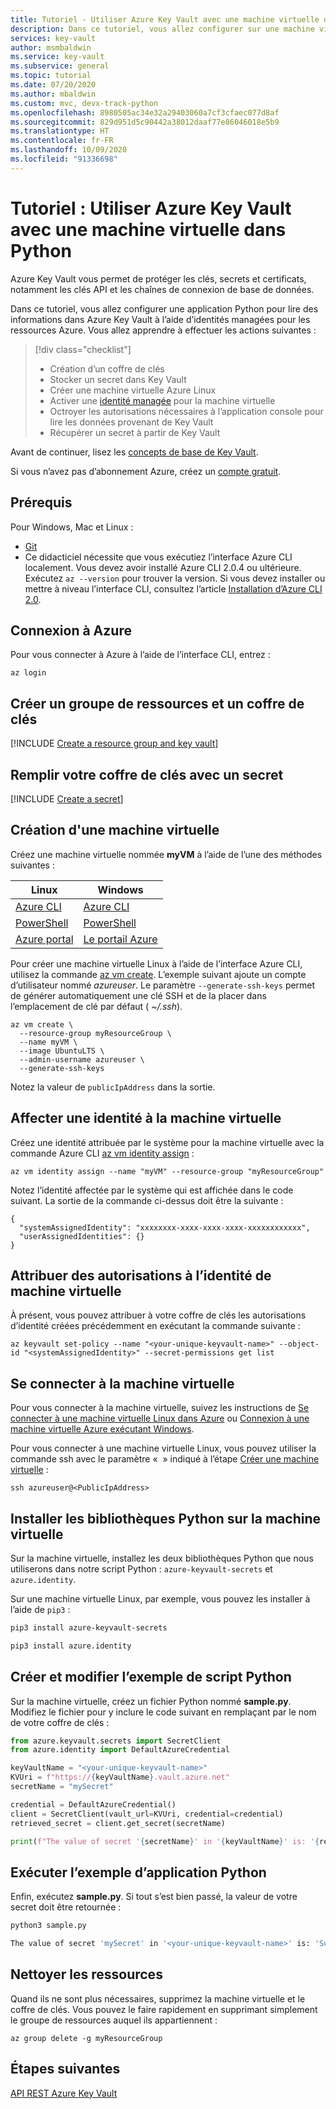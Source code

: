 ```yaml
---
title: Tutoriel - Utiliser Azure Key Vault avec une machine virtuelle dans Python | Microsoft Docs
description: Dans ce tutoriel, vous allez configurer sur une machine virtuelle une application Python pour lire un secret dans votre coffre de clés.
services: key-vault
author: msmbaldwin
ms.service: key-vault
ms.subservice: general
ms.topic: tutorial
ms.date: 07/20/2020
ms.author: mbaldwin
ms.custom: mvc, devx-track-python
ms.openlocfilehash: 8980505ac34e32a29403060a7cf3cfaec077d8af
ms.sourcegitcommit: 829d951d5c90442a38012daaf77e86046018e5b9
ms.translationtype: HT
ms.contentlocale: fr-FR
ms.lasthandoff: 10/09/2020
ms.locfileid: "91336698"
---
```

# <a name="tutorial-use-azure-key-vault-with-a-virtual-machine-in-python"></a>Tutoriel : Utiliser Azure Key Vault avec une machine virtuelle dans Python

Azure Key Vault vous permet de protéger les clés, secrets et certificats, notamment les clés API et les chaînes de connexion de base de données.

Dans ce tutoriel, vous allez configurer une application Python pour lire des informations dans Azure Key Vault à l’aide d’identités managées pour les ressources Azure. Vous allez apprendre à effectuer les actions suivantes :

> [!div class="checklist"]
> * Création d’un coffre de clés
> * Stocker un secret dans Key Vault
> * Créer une machine virtuelle Azure Linux
> * Activer une [identité managée](../../active-directory/managed-identities-azure-resources/overview.md) pour la machine virtuelle
> * Octroyer les autorisations nécessaires à l’application console pour lire les données provenant de Key Vault
> * Récupérer un secret à partir de Key Vault

Avant de continuer, lisez les [concepts de base de Key Vault](basic-concepts.md). 

Si vous n’avez pas d’abonnement Azure, créez un [compte gratuit](https://azure.microsoft.com/free/?WT.mc_id=A261C142F).

## <a name="prerequisites"></a>Prérequis

Pour Windows, Mac et Linux :
  * [Git](https://git-scm.com/downloads)
  * Ce didacticiel nécessite que vous exécutiez l’interface Azure CLI localement. Vous devez avoir installé Azure CLI 2.0.4 ou ultérieure. Exécutez `az --version` pour trouver la version. Si vous devez installer ou mettre à niveau l’interface CLI, consultez l’article [Installation d’Azure CLI 2.0](/cli/azure/install-azure-cli).

## <a name="log-in-to-azure"></a>Connexion à Azure

Pour vous connecter à Azure à l’aide de l’interface CLI, entrez :

```azurecli
az login
```

## <a name="create-a-resource-group-and-key-vault"></a>Créer un groupe de ressources et un coffre de clés

[!INCLUDE [Create a resource group and key vault](../../../includes/key-vault-rg-kv-creation.md)]

## <a name="populate-your-key-vault-with-a-secret"></a>Remplir votre coffre de clés avec un secret

[!INCLUDE [Create a secret](../../../includes/key-vault-create-secret.md)]

## <a name="create-a-virtual-machine"></a>Création d'une machine virtuelle

Créez une machine virtuelle nommée **myVM** à l’aide de l’une des méthodes suivantes :

| Linux | Windows |
|--|--|
| [Azure CLI](../../virtual-machines/linux/quick-create-cli.md) | [Azure CLI](../../virtual-machines/windows/quick-create-cli.md) |
| [PowerShell](../../virtual-machines/linux/quick-create-powershell.md) | [PowerShell](../../virtual-machines/windows/quick-create-powershell.md) |
| [Azure portal](../../virtual-machines/linux/quick-create-portal.md) | [Le portail Azure](../../virtual-machines/windows/quick-create-portal.md) |

Pour créer une machine virtuelle Linux à l’aide de l’interface Azure CLI, utilisez la commande [az vm create](/cli/azure/vm).  L’exemple suivant ajoute un compte d’utilisateur nommé *azureuser*. Le paramètre `--generate-ssh-keys` permet de générer automatiquement une clé SSH et de la placer dans l’emplacement de clé par défaut ( *~/.ssh*). 

```azurecli-interactive
az vm create \
  --resource-group myResourceGroup \
  --name myVM \
  --image UbuntuLTS \
  --admin-username azureuser \
  --generate-ssh-keys
```

Notez la valeur de `publicIpAddress` dans la sortie.

## <a name="assign-an-identity-to-the-vm"></a>Affecter une identité à la machine virtuelle

Créez une identité attribuée par le système pour la machine virtuelle avec la commande Azure CLI [az vm identity assign](/cli/azure/vm/identity?view=azure-cli-latest#az-vm-identity-assign) :

```azurecli
az vm identity assign --name "myVM" --resource-group "myResourceGroup"
```

Notez l’identité affectée par le système qui est affichée dans le code suivant. La sortie de la commande ci-dessus doit être la suivante : 

```output
{
  "systemAssignedIdentity": "xxxxxxxx-xxxx-xxxx-xxxx-xxxxxxxxxxxx",
  "userAssignedIdentities": {}
}
```

## <a name="assign-permissions-to-the-vm-identity"></a>Attribuer des autorisations à l’identité de machine virtuelle

À présent, vous pouvez attribuer à votre coffre de clés les autorisations d’identité créées précédemment en exécutant la commande suivante :

```azurecli
az keyvault set-policy --name "<your-unique-keyvault-name>" --object-id "<systemAssignedIdentity>" --secret-permissions get list
```

## <a name="log-in-to-the-vm"></a>Se connecter à la machine virtuelle

Pour vous connecter à la machine virtuelle, suivez les instructions de [Se connecter à une machine virtuelle Linux dans Azure](../../virtual-machines/linux/login-using-aad.md) ou [Connexion à une machine virtuelle Azure exécutant Windows](../../virtual-machines/windows/connect-logon.md).


Pour vous connecter à une machine virtuelle Linux, vous pouvez utiliser la commande ssh avec le paramètre « <publicIpAddress> » indiqué à l’étape [Créer une machine virtuelle](#create-a-virtual-machine) :

```terminal
ssh azureuser@<PublicIpAddress>
```

## <a name="install-python-libraries-on-the-vm"></a>Installer les bibliothèques Python sur la machine virtuelle

Sur la machine virtuelle, installez les deux bibliothèques Python que nous utiliserons dans notre script Python : `azure-keyvault-secrets` et `azure.identity`.  

Sur une machine virtuelle Linux, par exemple, vous pouvez les installer à l’aide de `pip3` :

```bash
pip3 install azure-keyvault-secrets

pip3 install azure.identity
```

## <a name="create-and-edit-the-sample-python-script"></a>Créer et modifier l’exemple de script Python

Sur la machine virtuelle, créez un fichier Python nommé **sample.py**. Modifiez le fichier pour y inclure le code suivant en remplaçant <your-unique-keyvault-name> par le nom de votre coffre de clés :

```python
from azure.keyvault.secrets import SecretClient
from azure.identity import DefaultAzureCredential

keyVaultName = "<your-unique-keyvault-name>"
KVUri = f"https://{keyVaultName}.vault.azure.net"
secretName = "mySecret"

credential = DefaultAzureCredential()
client = SecretClient(vault_url=KVUri, credential=credential)
retrieved_secret = client.get_secret(secretName)

print(f"The value of secret '{secretName}' in '{keyVaultName}' is: '{retrieved_secret.value}'")
```

## <a name="run-the-sample-python-app"></a>Exécuter l’exemple d’application Python

Enfin, exécutez **sample.py**. Si tout s’est bien passé, la valeur de votre secret doit être retournée :

```bash
python3 sample.py

The value of secret 'mySecret' in '<your-unique-keyvault-name>' is: 'Success!'
```

## <a name="clean-up-resources"></a>Nettoyer les ressources

Quand ils ne sont plus nécessaires, supprimez la machine virtuelle et le coffre de clés.  Vous pouvez le faire rapidement en supprimant simplement le groupe de ressources auquel ils appartiennent :

```azurecli
az group delete -g myResourceGroup
```

## <a name="next-steps"></a>Étapes suivantes

[API REST Azure Key Vault](https://docs.microsoft.com/rest/api/keyvault/)
